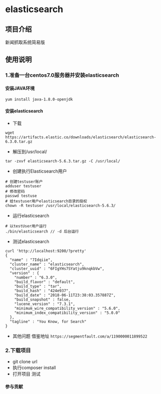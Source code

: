 # elasticsearch

## 项目介绍
新闻抓取系统简易版

## 使用说明

### 1.准备一台centos7.0服务器并安装elasticsearch
#### 安装JAVA环境
```
yum install java-1.8.0-openjdk
```

#### 安装elasticsearch
- 下载
```
wget https://artifacts.elastic.co/downloads/elasticsearch/elasticsearch-6.3.0.tar.gz
```
- 解压到/usr/local/
```
tar -zxvf elasticsearch-5.6.3.tar.gz -C /usr/local/
```
- 创建执行Elasticsearch用户
```
# 创建testuser账户
adduser testuser
# 修改密码
passwd testuse
# 给testuser用户elasticsearch目录的授权
chown -R testuser /usr/local/elasticsearch-5.6.3/
```
- 运行elasticsearch
```
# 以testUser用户运行
./bin/elasticsearch // -d 后台运行
```
- 测试elasticsearch
```
curl 'http://localhost:9200/?pretty' 
{
  "name" : "7Idqiie",
  "cluster_name" : "elasticsearch",
  "cluster_uuid" : "6FIgYHs7SYatju9knqkbVw",
  "version" : {
    "number" : "6.3.0",
    "build_flavor" : "default",
    "build_type" : "tar",
    "build_hash" : "424e937",
    "build_date" : "2018-06-11T23:38:03.357887Z",
    "build_snapshot" : false,
    "lucene_version" : "7.3.1",
    "minimum_wire_compatibility_version" : "5.6.0",
    "minimum_index_compatibility_version" : "5.0.0"
  },
  "tagline" : "You Know, for Search"
}

```
- 其他问题
借鉴地址 `https://segmentfault.com/a/1190000011899522`

### 2.下载项目
- git clone  url
- 执行composer install 
- 打开项目 测试

#### 参与贡献

